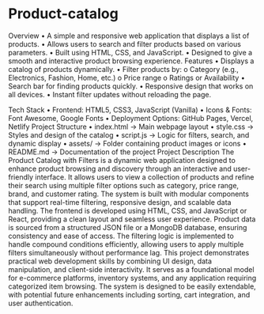 # Product-catalog
Overview
•	A simple and responsive web application that displays a list of products.
•	Allows users to search and filter products based on various parameters.
•	Built using HTML, CSS, and JavaScript.
•	Designed to give a smooth and interactive product browsing experience.
Features
•	 Displays a catalog of products dynamically.
•	 Filter products by:
o	Category (e.g., Electronics, Fashion, Home, etc.)
o	Price range
o	Ratings or Availability
•	 Search bar for finding products quickly.
•	 Responsive design that works on all devices.
•	 Instant filter updates without reloading the page.

Tech Stack
•	Frontend: HTML5, CSS3, JavaScript (Vanilla)
•	Icons & Fonts: Font Awesome, Google Fonts
•	Deployment Options: GitHub Pages, Vercel, Netlify
 Project Structure
•	index.html → Main webpage layout
•	style.css → Styles and design of the catalog
•	script.js → Logic for filters, search, and dynamic display
•	assets/ → Folder containing product images or icons
•	README.md → Documentation of the project
Project Description
The Product Catalog with Filters is a dynamic web application designed to enhance product browsing and discovery through an interactive and user-friendly interface. It allows users to view a collection of products and refine their search using multiple filter options such as category, price range, brand, and customer rating. The system is built with modular components that support real-time filtering, responsive design, and scalable data handling.
The frontend is developed using HTML, CSS, and JavaScript or React, providing a clean layout and seamless user experience. Product data is sourced from a structured JSON file or a MongoDB database, ensuring consistency and ease of access. The filtering logic is implemented to handle compound conditions efficiently, allowing users to apply multiple filters simultaneously without performance lag.
This project demonstrates practical web development skills by combining UI design, data manipulation, and client-side interactivity. It serves as a foundational model for e-commerce platforms, inventory systems, and any application requiring categorized item browsing. The system is designed to be easily extendable, with potential future enhancements including sorting, cart integration, and user authentication.
